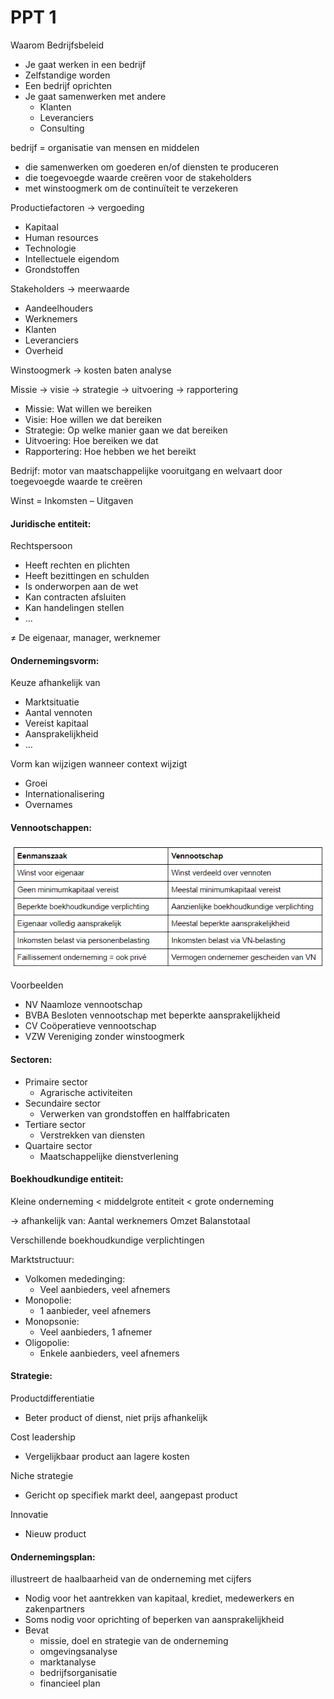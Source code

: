 # PPT 1
Waarom Bedrijfsbeleid

-  Je gaat werken in een bedrijf
-  Zelfstandige worden
-  Een bedrijf oprichten
-  Je gaat samenwerken met andere
	- Klanten
	- Leveranciers
	- Consulting

bedrijf = organisatie van mensen en middelen
- die samenwerken om goederen en/of diensten te produceren
- die toegevoegde waarde creëren voor de stakeholders
- met winstoogmerk om de continuïteit te verzekeren

Productiefactoren → vergoeding
- Kapitaal
- Human resources
- Technologie
- Intellectuele eigendom
- Grondstoffen

Stakeholders → meerwaarde
- Aandeelhouders
- Werknemers
- Klanten
- Leveranciers
- Overheid

Winstoogmerk → kosten baten analyse

Missie → visie → strategie → uitvoering → rapportering

- Missie: Wat willen we bereiken
- Visie: Hoe willen we dat bereiken
- Strategie: Op welke manier gaan we dat bereiken
- Uitvoering: Hoe bereiken we dat 
- Rapportering: Hoe hebben we het bereikt

Bedrijf: motor van maatschappelijke vooruitgang en welvaart door toegevoegde waarde te creëren

Winst = Inkomsten – Uitgaven

#### Juridische entiteit:

Rechtspersoon
- Heeft rechten en plichten
- Heeft bezittingen en schulden
- Is onderworpen aan de wet
- Kan contracten afsluiten
- Kan handelingen stellen
- …

≠ De eigenaar, manager, werknemer

#### Ondernemingsvorm:

Keuze afhankelijk van
- Marktsituatie
- Aantal vennoten
- Vereist kapitaal
- Aansprakelijkheid
- …

Vorm kan wijzigen wanneer context wijzigt
- Groei
- Internationalisering
- Overnames

#### Vennootschappen:

![tabel vennootschappen](afb/tabel_vennootschappen.png)

Voorbeelden
- NV Naamloze vennootschap
- BVBA Besloten vennootschap met beperkte aansprakelijkheid
- CV Coöperatieve vennootschap
- VZW Vereniging zonder winstoogmerk

#### Sectoren:

- Primaire sector
  - Agrarische activiteiten
- Secundaire sector
  - Verwerken van grondstoffen en halffabricaten
- Tertiare sector
  - Verstrekken van diensten
- Quartaire sector
  - Maatschappelijke dienstverlening

#### Boekhoudkundige entiteit:
Kleine onderneming < middelgrote entiteit < grote onderneming

→ afhankelijk van:
Aantal werknemers
Omzet
Balanstotaal

Verschillende boekhoudkundige verplichtingen

Marktstructuur: 
- Volkomen mededinging:
	- Veel aanbieders, veel afnemers
- Monopolie:
	- 1 aanbieder, veel afnemers
- Monopsonie:
  - Veel aanbieders, 1 afnemer
- Oligopolie:
	- Enkele aanbieders, veel afnemers

#### Strategie:
Productdifferentiatie
- Beter product of dienst, niet prijs afhankelijk

Cost leadership
- Vergelijkbaar product aan lagere kosten

Niche strategie
- Gericht op specifiek markt deel, aangepast product

Innovatie
- Nieuw product


#### Ondernemingsplan: 
illustreert de haalbaarheid van de onderneming met cijfers
- Nodig voor het aantrekken van kapitaal, krediet, medewerkers en zakenpartners 
- Soms nodig voor oprichting of beperken van aansprakelijkheid
- Bevat 
  - missie, doel en strategie van de onderneming
  - omgevingsanalyse
  - marktanalyse
  - bedrijfsorganisatie
  - financieel plan
